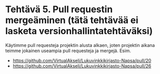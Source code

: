 # Tehtävä 5. Pull requestin mergeäminen (tätä tehtävää ei lasketa versionhallintatehtäväksi)

Käytimme pull requesteja projektin alusta alkaen, joten projektin aikana teimme
jokainen useampia pull requesteja ja mergejä. Esim.

- https://github.com/VirtualAkseli/Lukuvinkkikirjasto-Napsa/pull/20
- https://github.com/VirtualAkseli/Lukuvinkkikirjasto-Napsa/pull/26
